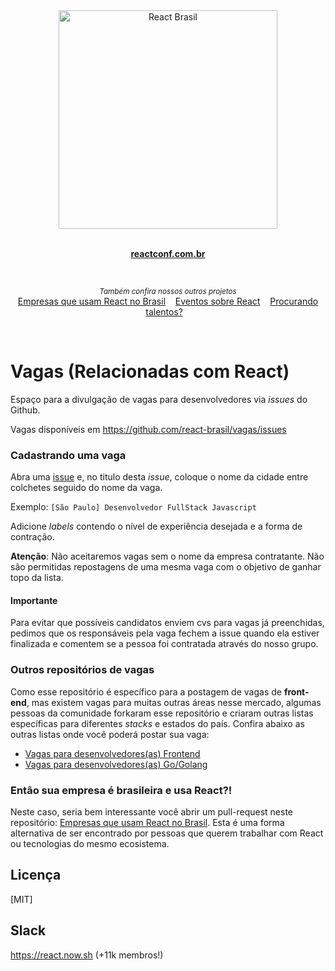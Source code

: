 <div align="center">
  <img  width="350" height="350" src="https://avatars2.githubusercontent.com/u/16929016?s=500&v=4" width="350" alt="React Brasil">
	<br>
	<br>
	<p>
		<a href="https://reactconf.com.br/">
			<b>reactconf.com.br</b>
		</a>
	</p>
	<br>
</div>
<p align="center">
	<sub><i>Também confira nossos outros projetos</i></sub>
  <br/>
 	<a href="https://github.com/react-brasil/empresas-que-usam-react-no-brasil">Empresas que usam React no Brasil</a>&nbsp;&nbsp;&nbsp;
	<a href="https://github.com/react-brasil/awesome-react-events-br">Eventos sobre React</a>&nbsp;&nbsp;&nbsp;
	<a href="https://github.com/react-brasil/me-contrata/issues?q=is%3Aopen+is%3Aissue">Procurando talentos?</a>&nbsp;&nbsp;&nbsp;
</p>
<br/>

# Vagas (Relacionadas com React)

Espaço para a divulgação de vagas para desenvolvedores via _issues_ do Github.

Vagas disponíveis em https://github.com/react-brasil/vagas/issues

### Cadastrando uma vaga

Abra uma [issue](https://github.com/react-brasil/vagas/issues/new) e, no titulo desta _issue_, coloque o nome da cidade entre colchetes seguido do nome da vaga.

Exemplo: `[São Paulo] Desenvolvedor FullStack Javascript`

Adicione _labels_ contendo o nível de experiência desejada e a forma de contração.

**Atenção**: Não aceitaremos vagas sem o nome da empresa contratante. Não são permitidas repostagens de uma mesma vaga com o objetivo de ganhar topo da lista.

#### Importante

Para evitar que possíveis candidatos enviem cvs para vagas já preenchidas, pedimos que os responsáveis pela vaga fechem a issue quando ela estiver finalizada e comentem se a pessoa foi contratada através do nosso grupo.

### Outros repositórios de vagas

Como esse repositório é específico para a postagem de vagas de **front-end**,
mas existem vagas para muitas outras áreas nesse mercado, algumas pessoas
da comunidade forkaram esse repositório e criaram outras listas específicas
para diferentes _stacks_ e estados do país. Confira abaixo as outras
listas onde você poderá postar sua vaga:

- [Vagas para desenvolvedores(as) Frontend](https://github.com/frontendbr/vagas)
- [Vagas para desenvolvedores(as) Go/Golang](https://github.com/Gommunity/vagas)
 
### Então sua empresa é brasileira e usa React?!

Neste caso, seria bem interessante você abrir um pull-request neste repositório: [Empresas que usam React no Brasil](https://github.com/react-brasil/empresas-que-usam-react-no-brasil). Esta é uma forma alternativa de ser encontrado por pessoas que querem trabalhar com React ou tecnologias do mesmo ecosistema.

## Licença

[MIT]

## Slack
https://react.now.sh (+11k membros!)
